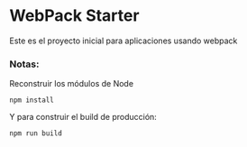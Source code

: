 # WebPack Starter

Este es el proyecto inicial para aplicaciones usando webpack

### Notas:
Reconstruir los módulos de Node

```
npm install
```
Y para construir el build de producción:
```
npm run build
```